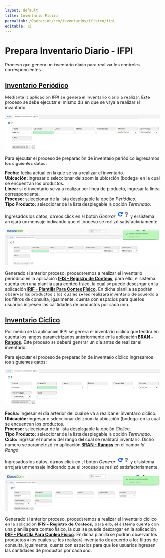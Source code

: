 ```yaml
---
layout: default
title: Inventario Fisico
permalink: /Operacion/scm/inventarios/ifisico/ifpi
editable: si
---
```


# Prepara Inventario Diario - IFPI

Proceso que genera un inventario diario para realizar los controles correspondientes.  

## [Inventario Periódico](http://docs.oasiscom.com/Operacion/scm/inventarios/ifisico/ifpi#inventario-periódico)

Mediante la aplicación IFPI se genera el inventario diario a realizar. Este proceso se debe ejecutar el mismo día en que se vaya a realizar el invantario.  

![](ifpi1.png)

Para ejecutar el proceso de preparación de inventario periódico ingresamos los siguientes datos:  

**Fecha:** fecha actual en la que se va a realizar el inventario.  
**Ubicación:** ingresar o seleccionar del zoom la ubicación (bodega) en la cual se encuentran los productos.  
**Línea:** si el inventario se va a realizar por línea de producto, ingresar la línea correspondiente.  
**Proceso:** seleccionar de la lista desplegable la opción _Periódico_.  
**Tipo Producto:** seleccionar de la lista desplegable la opción _Terminado_.  

Ingresados los datos, damos click en el botón _Generar_ ![](actualizar.png) y el sistema arrojará un mensaje indicando que el proceso se realizó satisfactoriamente.  

![](ifpi2.png)

Generado el anterior proceso, procederemos a realizar el inventario periódico en la aplicación [**IFIS - Registro de Conteos**](http://docs.oasiscom.com/Operacion/scm/inventarios/ifisico/ifis#inventario-periódico), para ello, el sistema cuenta con una planilla para conteo físico, la cual se puede descargar en la aplicación [**IRIF - Plantilla Para Conteo Físico**](http://docs.oasiscom.com/Operacion/scm/inventarios/ifisico/irif). En dicha planilla se podrán observar los productos a los cuales se les realizará inventario de acuerdo a los filtros de consulta, igualmente, cuenta con espacios para que los usuarios ingresen las cantidades de productos por cada uno.  


## [Inventario Cíclico](http://docs.oasiscom.com/Operacion/scm/inventarios/ifisico/ifpi#inventario-cíclico)

Por medio de la aplicación IFPI se genera el inventario cíclico que tendrá en cuenta los rangos parametrizados anteriormente en la aplicación [**BRAN - Rangos**](http://docs.oasiscom.com/Operacion/common/btercer/bran#inventario-cíclico). Este proceso se deberá generar un día antes de realizar el inventario.  

Para ejecutar el proceso de preparación de inventario cíclico ingresamos los siguientes datos:  

![](ifpic.png)

**Fecha:** ingresar el día anterior del cual se va a realizar el inventario cíclico.  
**Ubicación:** ingresar o seleccionar del zoom la ubicación (bodega) en la cual se encuentran los productos.  
**Proceso:** seleccionar de la lista desplegable la opción _Cíclico_.  
**Tipo Producto:** seleccionar de la lista desplegable la opción _Terminado_.  
**Ciclo:** ingresar el número del rango del cual se realizará inventario. Dicho número se parametrizó en aplicación  [**BRAN - Rangos**](http://docs.oasiscom.com/Operacion/common/btercer/bran#inventario-cíclico) en el campo _Id Rango_.  

Ingresados los datos, damos click en el botón _Generar_ ![](actualizar.png) y el sistema arrojará un mensaje indicando que el proceso se realizó satisfactoriamente.  

![](ifpicp.png)

Generado el anterior proceso, procederemos a realizar el inventario cíclico en la aplicación [**IFIS - Registro de Conteos**](http://docs.oasiscom.com/Operacion/scm/inventarios/ifisico/ifis#inventario-cíclico), para ello, el sistema cuenta con una planilla para conteo físico, la cual se puede descargar en la aplicación [**IRIF - Plantilla Para Conteo Físico**](http://docs.oasiscom.com/Operacion/scm/inventarios/ifisico/irif). En dicha planilla se podrán observar los productos a los cuales se les realizará inventario de acuerdo a los filtros de consulta, igualmente, cuenta con espacios para que los usuarios ingresen las cantidades de productos por cada uno.  







